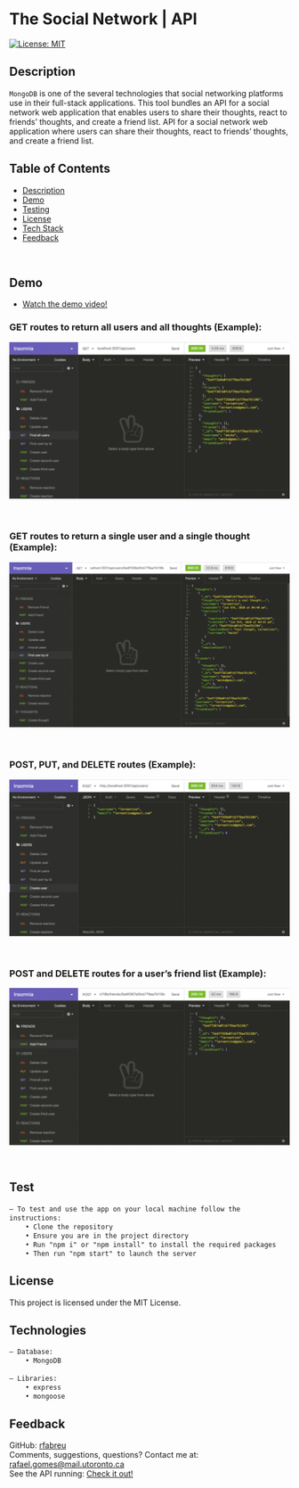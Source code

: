 # The Social Network | API

[![License: MIT](https://img.shields.io/badge/License-MIT-blue.svg)](https://opensource.org/licenses/MIT)

## Description

`MongoDB` is one of the several technologies that social networking platforms use in their full-stack applications. This tool bundles an API for a social network web application that enables users to share their thoughts, react to friends’ thoughts, and create a friend list.
API for a social network web application where users can share their thoughts, react to friends’ thoughts, and create a friend list.

## Table of Contents

- [Description](#description)
- [Demo](#demo)
- [Testing](#test)
- [License](#license)
- [Tech Stack](#technologies)
- [Feedback](#feedback)

<br />

## Demo

- [Watch the demo video!](https://drive.google.com/file/d/1_IwArGNQ_I8IDV5D0pEIEqyTEEDUV0F3/view)

### GET routes to return all users and all thoughts (Example):

![Desktop](./assets/images/demo-01.gif)

<br />

### GET routes to return a single user and a single thought (Example):

![Mobile](./assets/images/demo-02.gif)

<br />

### POST, PUT, and DELETE routes (Example):

![Mobile](./assets/images/demo-03.gif)

<br />

### POST and DELETE routes for a user’s friend list (Example):

![Mobile](./assets/images/demo-04.gif)

<br />

## Test

    – To test and use the app on your local machine follow the instructions:
        • Clone the repository
        • Ensure you are in the project directory
        • Run "npm i" or "npm install" to install the required packages
        • Then run "npm start" to launch the server

## License

This project is licensed under the MIT License.

## Technologies

    – Database:
        • MongoDB
    
    – Libraries:
        • express
        • mongoose

## Feedback

GitHub: [rfabreu](https://github.com/rfabreu) <br />
Comments, suggestions, questions? Contact me at: [rafael.gomes@mail.utoronto.ca](mailto:rafael.gomes@mail.utoronto.ca) <br />
See the API running: [Check it out!](https://drive.google.com/file/d/1_IwArGNQ_I8IDV5D0pEIEqyTEEDUV0F3/view)